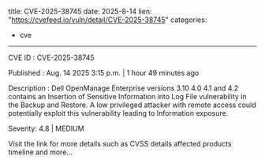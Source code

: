  
title: CVE-2025-38745
date: 2025-8-14
lien: "https://cvefeed.io/vuln/detail/CVE-2025-38745"
categories:
  - cve
---

CVE ID : CVE-2025-38745

Published :  Aug. 14
2025
3:15 p.m. | 1 hour
49 minutes ago

Description : Dell OpenManage Enterprise
versions 3.10
4.0
4.1
and 4.2
contains an Insertion of Sensitive Information into Log File vulnerability in the Backup and Restore. A low privileged attacker with remote access could potentially exploit this vulnerability
leading to Information exposure.

Severity: 4.8 | MEDIUM

Visit the link for more details
such as CVSS details
affected products
timeline
and more...
